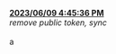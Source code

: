 <strong><ins>
2023/06/09 4:45:36 PM
</strong></ins><br><em>
remove public token, sync
</em><br><br>
a
